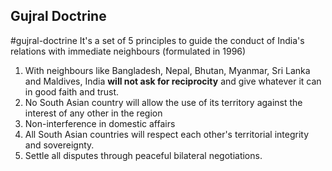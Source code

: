  ## Gujral Doctrine
 #gujral-doctrine 
 It's a set of 5 principles to guide the conduct of India's relations with immediate neighbours (formulated in 1996)
 1. With neighbours like Bangladesh, Nepal, Bhutan, Myanmar, Sri Lanka and Maldives, India **will not ask for reciprocity** and give whatever it can in good faith and trust.
 2. No South Asian country will allow the use of its territory against the interest of any other in the region
 3. Non-interference in domestic affairs
 4. All South Asian countries will respect each other's territorial integrity and sovereignty.
 5. Settle all disputes through peaceful bilateral negotiations.